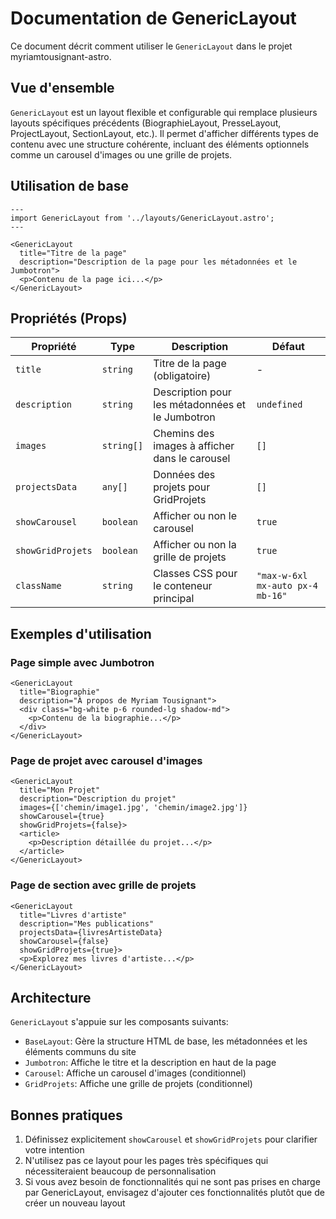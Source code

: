 # Documentation de GenericLayout

Ce document décrit comment utiliser le `GenericLayout` dans le projet myriamtousignant-astro.

## Vue d'ensemble

`GenericLayout` est un layout flexible et configurable qui remplace plusieurs layouts spécifiques précédents (BiographieLayout, PresseLayout, ProjectLayout, SectionLayout, etc.). Il permet d'afficher différents types de contenu avec une structure cohérente, incluant des éléments optionnels comme un carousel d'images ou une grille de projets.

## Utilisation de base

```astro
---
import GenericLayout from '../layouts/GenericLayout.astro';
---

<GenericLayout
  title="Titre de la page"
  description="Description de la page pour les métadonnées et le Jumbotron">
  <p>Contenu de la page ici...</p>
</GenericLayout>
```

## Propriétés (Props)

| Propriété | Type | Description | Défaut |
|-----------|------|-------------|--------|
| `title` | `string` | Titre de la page (obligatoire) | - |
| `description` | `string` | Description pour les métadonnées et le Jumbotron | `undefined` |
| `images` | `string[]` | Chemins des images à afficher dans le carousel | `[]` |
| `projectsData` | `any[]` | Données des projets pour GridProjets | `[]` |
| `showCarousel` | `boolean` | Afficher ou non le carousel | `true` |
| `showGridProjets` | `boolean` | Afficher ou non la grille de projets | `true` |
| `className` | `string` | Classes CSS pour le conteneur principal | `"max-w-6xl mx-auto px-4 mb-16"` |

## Exemples d'utilisation

### Page simple avec Jumbotron

```astro
<GenericLayout
  title="Biographie"
  description="À propos de Myriam Tousignant">
  <div class="bg-white p-6 rounded-lg shadow-md">
    <p>Contenu de la biographie...</p>
  </div>
</GenericLayout>
```

### Page de projet avec carousel d'images

```astro
<GenericLayout
  title="Mon Projet"
  description="Description du projet"
  images={['chemin/image1.jpg', 'chemin/image2.jpg']}
  showCarousel={true}
  showGridProjets={false}>
  <article>
    <p>Description détaillée du projet...</p>
  </article>
</GenericLayout>
```

### Page de section avec grille de projets

```astro
<GenericLayout
  title="Livres d'artiste"
  description="Mes publications"
  projectsData={livresArtisteData}
  showCarousel={false}
  showGridProjets={true}>
  <p>Explorez mes livres d'artiste...</p>
</GenericLayout>
```

## Architecture

`GenericLayout` s'appuie sur les composants suivants:

- `BaseLayout`: Gère la structure HTML de base, les métadonnées et les éléments communs du site
- `Jumbotron`: Affiche le titre et la description en haut de la page
- `Carousel`: Affiche un carousel d'images (conditionnel)
- `GridProjets`: Affiche une grille de projets (conditionnel)

## Bonnes pratiques

1. Définissez explicitement `showCarousel` et `showGridProjets` pour clarifier votre intention
2. N'utilisez pas ce layout pour les pages très spécifiques qui nécessiteraient beaucoup de personnalisation
3. Si vous avez besoin de fonctionnalités qui ne sont pas prises en charge par GenericLayout, envisagez d'ajouter ces fonctionnalités plutôt que de créer un nouveau layout
